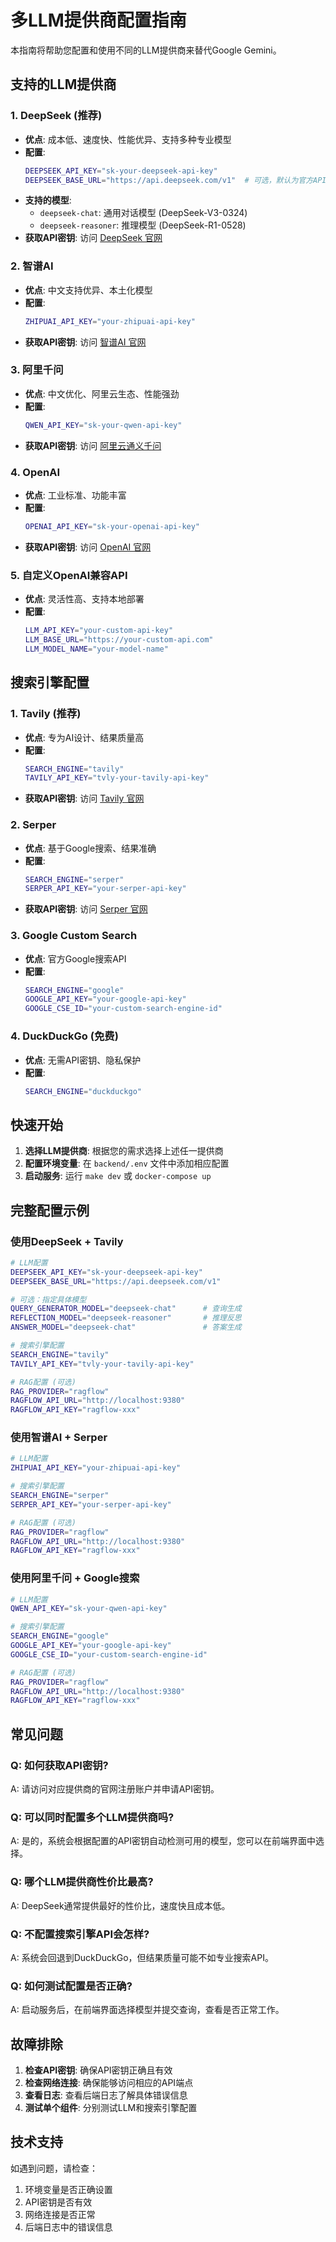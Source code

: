 # 多LLM提供商配置指南

本指南将帮助您配置和使用不同的LLM提供商来替代Google Gemini。

## 支持的LLM提供商

### 1. DeepSeek (推荐)
- **优点**: 成本低、速度快、性能优异、支持多种专业模型
- **配置**:
  ```bash
  DEEPSEEK_API_KEY="sk-your-deepseek-api-key"
  DEEPSEEK_BASE_URL="https://api.deepseek.com/v1"  # 可选，默认为官方API
  ```
- **支持的模型**:
  - `deepseek-chat`: 通用对话模型 (DeepSeek-V3-0324)
  - `deepseek-reasoner`: 推理模型 (DeepSeek-R1-0528)
- **获取API密钥**: 访问 [DeepSeek 官网](https://www.deepseek.com/)

### 2. 智谱AI
- **优点**: 中文支持优异、本土化模型
- **配置**:
  ```bash
  ZHIPUAI_API_KEY="your-zhipuai-api-key"
  ```
- **获取API密钥**: 访问 [智谱AI 官网](https://www.zhipuai.cn/)

### 3. 阿里千问
- **优点**: 中文优化、阿里云生态、性能强劲
- **配置**:
  ```bash
  QWEN_API_KEY="sk-your-qwen-api-key"
  ```
- **获取API密钥**: 访问 [阿里云通义千问](https://tongyi.aliyun.com/)

### 4. OpenAI
- **优点**: 工业标准、功能丰富
- **配置**:
  ```bash
  OPENAI_API_KEY="sk-your-openai-api-key"
  ```
- **获取API密钥**: 访问 [OpenAI 官网](https://openai.com/)

### 5. 自定义OpenAI兼容API
- **优点**: 灵活性高、支持本地部署
- **配置**:
  ```bash
  LLM_API_KEY="your-custom-api-key"
  LLM_BASE_URL="https://your-custom-api.com"
  LLM_MODEL_NAME="your-model-name"
  ```

## 搜索引擎配置

### 1. Tavily (推荐)
- **优点**: 专为AI设计、结果质量高
- **配置**:
  ```bash
  SEARCH_ENGINE="tavily"
  TAVILY_API_KEY="tvly-your-tavily-api-key"
  ```
- **获取API密钥**: 访问 [Tavily 官网](https://tavily.com/)

### 2. Serper
- **优点**: 基于Google搜索、结果准确
- **配置**:
  ```bash
  SEARCH_ENGINE="serper"
  SERPER_API_KEY="your-serper-api-key"
  ```
- **获取API密钥**: 访问 [Serper 官网](https://serper.dev/)

### 3. Google Custom Search
- **优点**: 官方Google搜索API
- **配置**:
  ```bash
  SEARCH_ENGINE="google"
  GOOGLE_API_KEY="your-google-api-key"
  GOOGLE_CSE_ID="your-custom-search-engine-id"
  ```

### 4. DuckDuckGo (免费)
- **优点**: 无需API密钥、隐私保护
- **配置**:
  ```bash
  SEARCH_ENGINE="duckduckgo"
  ```

## 快速开始

1. **选择LLM提供商**: 根据您的需求选择上述任一提供商
2. **配置环境变量**: 在 `backend/.env` 文件中添加相应配置
3. **启动服务**: 运行 `make dev` 或 `docker-compose up`

## 完整配置示例

### 使用DeepSeek + Tavily
```bash
# LLM配置
DEEPSEEK_API_KEY="sk-your-deepseek-api-key"
DEEPSEEK_BASE_URL="https://api.deepseek.com/v1"

# 可选：指定具体模型
QUERY_GENERATOR_MODEL="deepseek-chat"      # 查询生成
REFLECTION_MODEL="deepseek-reasoner"       # 推理反思
ANSWER_MODEL="deepseek-chat"               # 答案生成

# 搜索引擎配置
SEARCH_ENGINE="tavily"
TAVILY_API_KEY="tvly-your-tavily-api-key"

# RAG配置 (可选)
RAG_PROVIDER="ragflow"
RAGFLOW_API_URL="http://localhost:9380"
RAGFLOW_API_KEY="ragflow-xxx"
```

### 使用智谱AI + Serper
```bash
# LLM配置
ZHIPUAI_API_KEY="your-zhipuai-api-key"

# 搜索引擎配置
SEARCH_ENGINE="serper"
SERPER_API_KEY="your-serper-api-key"

# RAG配置 (可选)
RAG_PROVIDER="ragflow"
RAGFLOW_API_URL="http://localhost:9380"
RAGFLOW_API_KEY="ragflow-xxx"
```

### 使用阿里千问 + Google搜索
```bash
# LLM配置
QWEN_API_KEY="sk-your-qwen-api-key"

# 搜索引擎配置
SEARCH_ENGINE="google"
GOOGLE_API_KEY="your-google-api-key"
GOOGLE_CSE_ID="your-custom-search-engine-id"

# RAG配置 (可选)
RAG_PROVIDER="ragflow"
RAGFLOW_API_URL="http://localhost:9380"
RAGFLOW_API_KEY="ragflow-xxx"
```

## 常见问题

### Q: 如何获取API密钥?
A: 请访问对应提供商的官网注册账户并申请API密钥。

### Q: 可以同时配置多个LLM提供商吗?
A: 是的，系统会根据配置的API密钥自动检测可用的模型，您可以在前端界面中选择。

### Q: 哪个LLM提供商性价比最高?
A: DeepSeek通常提供最好的性价比，速度快且成本低。

### Q: 不配置搜索引擎API会怎样?
A: 系统会回退到DuckDuckGo，但结果质量可能不如专业搜索API。

### Q: 如何测试配置是否正确?
A: 启动服务后，在前端界面选择模型并提交查询，查看是否正常工作。

## 故障排除

1. **检查API密钥**: 确保API密钥正确且有效
2. **检查网络连接**: 确保能够访问相应的API端点
3. **查看日志**: 查看后端日志了解具体错误信息
4. **测试单个组件**: 分别测试LLM和搜索引擎配置

## 技术支持

如遇到问题，请检查：
1. 环境变量是否正确设置
2. API密钥是否有效
3. 网络连接是否正常
4. 后端日志中的错误信息 